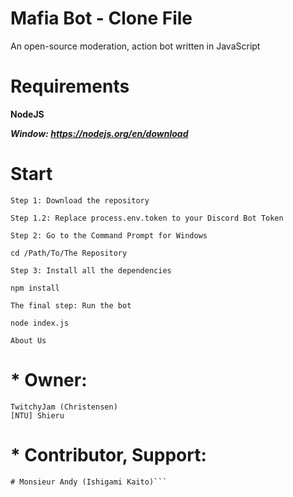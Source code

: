 # Mafia Bot - Clone File

An open-source moderation, action bot written in JavaScript

# Requirements


__NodeJS__

*__Window: https://nodejs.org/en/download__*

# Start

```
Step 1: Download the repository

Step 1.2: Replace process.env.token to your Discord Bot Token

Step 2: Go to the Command Prompt for Windows

cd /Path/To/The Repository

Step 3: Install all the dependencies

npm install

The final step: Run the bot

node index.js

About Us
```

# * Owner:
```
TwitchyJam (Christensen)
[NTU] Shieru
```


# * Contributor, Support:

```# JustAPie
# Monsieur Andy (Ishigami Kaito)```
